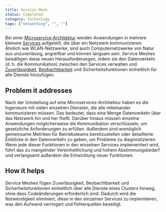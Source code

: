 ```yaml
---
title: Service Mesh
status: Completed
category: technology
tags: ["networking", "", ""]
---
```


Bei einer [Microservice-Architektur](/microservices-architecture/) werden Anwendungen in mehrere kleinere [Services](/service/) aufgeteilt, die über ein Netzwerk kommunizieren.  
Ähnlich wie WLAN-Netzwerke, sind auch Computernetzwerke von Natur aus unzuverlässig, angreifbar und können langsam sein. 
Service Meshes bewältigen diese neuen Herausforderungen, indem sie den Datenverkehr (d. h. die Kommunikation) zwischen den Services verwalten und 
[Zuverlässigkeit](/reliability/), [Beobachtbarkeit](/observability/) und Sicherheitsfunktionen einheitlich für alle Dienste hinzufügen.

## Problem it addresses

Nach der Umstellung auf eine Microservices-Architektur haben es die Ingenieure mit vielen einzelnen Diensten, die alle miteinander kommunizieren müssen. 
Das bedeutet, dass eine Menge Datenverkehr über das Netzwerk hin und her fließt. 
Darüber hinaus müssen einzelne Anwendungen möglicherweise die Kommunikation verschlüsseln, um gesetzliche Anforderungen zu erfüllen. 
Außerdem sind womöglich gemeinsame Metriken für Betriebsteams bereitzustellen oder detaillierte Einblicke in den Datenverkehr zu geben, um Probleme zu diagnostizieren. 
Wenn jede dieser Funktionen in den einzelnen Services implementiert wird, führt das zu mangelnder Vereinheitlichung und hohem Abstimmungsbedarf und verlangsamt außerdem die Entwicklung neuer Funktionen.

## How it helps

Service Meshes fügen Zuverlässigkeit, Beobachtbarkeit und Sicherheitsfunktionen 
einheitlich über alle Dienste eines Clusters hinweg, ohne dass Codeänderungen erforderlich sind. 
Dadurch wird die Notwendigkeit eliminiert, diese in den einzelnen Services zu implemtieren, was den Aufwand verringert und Fehlerquellen beseitigt.
